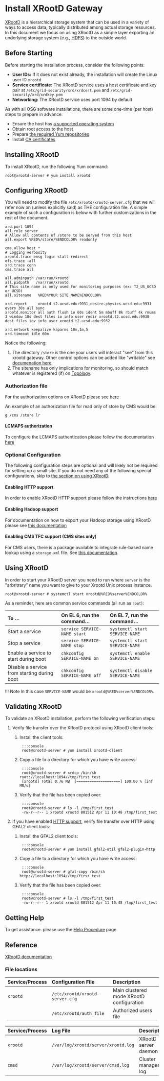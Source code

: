 Install XRootD Gateway
======================

[XRootD](http://xrootd.org/) is a hierarchical storage system that can be used in a variety of ways to access data,
typically distributed among actual storage resources. In this document we focus on using XRootD as a simple layer
exporting an underlying storage system (e.g., [HDFS](/data/install-hadoop.md)) to the outside world.

Before Starting
---------------

Before starting the installation process, consider the following points:

-   **User IDs:** If it does not exist already, the installation will create the Linux user ID `xrootd`
-   **Service certificate:** The XRootD service uses a host certificate and key pair at
    `/etc/grid-security/xrd/xrdcert.pem` and `/etc/grid-security/xrd/xrdkey.pem`
-   **Networking:** The XRootD service uses port 1094 by default

As with all OSG software installations, there are some one-time (per host) steps to prepare in advance:

-   Ensure the host has [a supported operating system](/release/supported_platforms)
-   Obtain root access to the host
-   Prepare [the required Yum repositories](/common/yum)
-   Install [CA certificates](/common/ca)

Installing XRootD
-----------------

To install XRootD, run the following Yum command:

``` console
root@xrootd-server # yum install xrootd
```

Configuring XRootD
------------------

You will need to modify the file `/etc/xrootd/xrootd-server.cfg` that we will refer now on (unless explicitly said) as THE configuration file.
A simple example of such a configuration is below with further customizations in the rest of the document.

``` file
xrd.port 1094
all.role server
# Allow all contents of /store to be served from this host
all.export %RED%/store/%ENDCOLOR% readonly

cms.allow host *
# Logging verbosity
xrootd.trace emsg login stall redirect
ofs.trace -all
xrd.trace conn
cms.trace all

all.adminpath /var/run/xrootd
all.pidpath   /var/run/xrootd
# This site name is only used for monitoring purposes (ex: T2_US_UCSD or UCSD)
all.sitename   %RED%YOUR SITE NAME%ENDCOLOR%

xrd.report     xrootd.t2.ucsd.edu:9931,desire.physics.ucsd.edu:9931 every 30s all sync
xrootd.monitor all auth flush io 60s ident 5m mbuff 8k rbuff 4k rnums 3 window 10s dest files io info user redir xrootd.t2.ucsd.edu:9930 dest files iov info user xrootd.t2.ucsd.edu:9932

xrd.network keepalive kaparms 10m,1m,5
xrd.timeout idle 60m
```

Notice the following:

1. The directory `/store` is the one your users will interact "see" from this xrootd gateway. Other control options can be added like "writable" see [documenation here](http://xrootd.org/doc/dev48/ofs_config.htm).
1. The sitename has only implications for monitoring, so should match whatever is registered (if) on [Topology](/common/registration/).

### Authorization file

For the authorization options on XRootD please see [here](/data/install-xrootd/#optional-authorization)

An example of an authorization file for read only of store by CMS would be:

```file
g /cms /store lr
```

#### LCMAPS authorization

To configure the LCMAPS authentication please follow the documentation
[here](/data/install-xrootd/#security-option-3-xrootd-lcmaps-authorization)

### Optional Configuration

The following configuration steps are optional and will likely not be required for setting up a small site.
If you do not need any of the following special configurations, skip to
[the section on using XRootD](#using-xrootd).

#### Enabling HTTP support

In order to enable XRootD HTTP support please follow the instructions
[here](/data/install-xrootd/#optional-enabling-xrootd-over-http)

#### Enabling Hadoop support

For documentation on how to export your Hadoop storage using XRootD please see
[this documentation](/data/install-xrootd/#optional-adding-hadoop-support-to-xrootd)

#### Enabling CMS TFC support (CMS sites only)

For CMS users, there is a package available to integrate rule-based name lookup using a `storage.xml` file.
See [this documentation](/data/install-xrootd/#optional-adding-cms-tfc-support-to-xrootd-cms-sites-only).

Using XRootD
------------
In order to start your XRootD server you need to run where `server` is the "arbritrary" name you want to give
to your Xrootd Unix process instance. 

``` console
root@xrootd-server # systemctl start xrootd@%RED%server%ENDCOLOR%
```

As a reminder, here are common service commands (all run as `root`):

| To …                                        | On EL 6, run the command…    | On EL 7, run the command…        |
|:--------------------------------------------|:-----------------------------|:---------------------------------|
| Start a service                             | `service SERVICE-NAME start` | `systemctl start SERVICE-NAME`   |
| Stop a service                              | `service SERVICE-NAME stop`  | `systemctl start SERVICE-NAME`   |
| Enable a service to start during boot       | `chkconfig SERVICE-NAME on`  | `systemctl enable SERVICE-NAME`  |
| Disable a service from starting during boot | `chkconfig SERVICE-NAME off` | `systemctl disable SERVICE-NAME` |

!!! Note
    In this case `SERVICE-NAME` would be `xrootd@%RED%server%ENDCOLOR%`.

Validating XRootD
-----------------

To validate an XRootD installation, perform the following verification steps:

1. Verify file transfer over the XRootD protocol using XRootD client tools:

    1. Install the client tools:

            :::console
            root@xrootd-server # yum install xrootd-client

    1. Copy a file to a directory for which you have write access:

            :::console
            root@xrootd-server # xrdcp /bin/sh root://localhost:1094//tmp/first_test
            [xrootd] Total 0.76 MB  [====================] 100.00 % [inf MB/s]

    1. Verify that the file has been copied over:

            :::console
            root@xrootd-server # ls -l /tmp/first_test
            -rw-r--r-- 1 xrootd xrootd 801512 Apr 11 10:48 /tmp/first_test

1. If you have enabled [HTTP support](#enabling-http-support), verify file transfer over HTTP using GFAL2 client
   tools:

    1. Install the GFAL2 client tools:

            :::console
            root@xrootd-server # yum install gfal2-util gfal2-plugin-http

    1. Copy a file to a directory for which you have write access:

            :::console
            root@xrootd-server # gfal-copy /bin/sh http://localhost:1094//tmp/first_test

    1. Verify that the file has been copied over:

            :::console
            root@xrootd-server # ls -l /tmp/first_test
            -rw-r--r-- 1 xrootd xrootd 801512 Apr 11 10:48 /tmp/first_test

Getting Help
------------

To get assistance. please use the [Help Procedure](/common/help/) page.

Reference
---------

[XRootD documentation](http://xrootd.slac.stanford.edu/doc)

### File locations

| Service/Process | Configuration File                 | Description                              |
|:----------------|:-----------------------------------|:-----------------------------------------|
| `xrootd`        | `/etc/xrootd/xrootd-server.cfg` | Main clustered mode XRootD configuration |
|                 | `/etc/xrootd/auth_file`            | Authorized users file                    |

| Service/Process          | Log File                                | Description                                 |
|:-------------------------|:----------------------------------------|:--------------------------------------------|
| `xrootd`                 | `/var/log/xrootd/server/xrootd.log`     | XRootD server daemon log                    |
| `cmsd`                   | `/var/log/xrootd/server/cmsd.log`       | Cluster management log                      |

